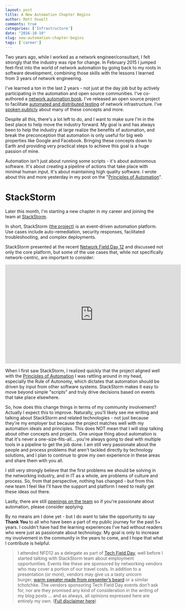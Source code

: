 ```yaml
---
layout: post
title: A New Automation Chapter Begins
author: Matt Oswalt
comments: true
categories: ['Infrastructure']
date: "2016-10-19"
slug: new-automation-chapter-begins
tags: ['career']
---
```



Two years ago, while I worked as a network engineer/consultant, I felt strongly that the industry was ripe for change. In February 2015 I jumped feet-first into the world of network automation by going back to my roots in software development, combining those skills with the lessons I learned from 3 years of network engineering.

I've learned a ton in the last 2 years - not just at the day job but by actively participating in the automation and open source communities. I've co-authored a [network automation book](https://oswalt.dev/2015/12/training-next-generation-network-engineer/). I've released an open source project to facilitate [automated and distributed testing](https://oswalt.dev/2016/03/test-driven-network-automation/) of network infrastructure. I've [spoken publicly](https://oswalt.dev/2016/04/interop-vegas-2016/) about many of these concepts and more.

Despite all this, there's a lot left to do, and I want to make sure I'm in the best place to help move the industry forward. My goal is and has always been to help the industry at large realize the benefits of automation, and break the preconception that automation is only useful for big web properties like Google and Facebook. Bringing these concepts down to Earth and providing very practical steps to achieve this goal is a huge passion of mine.

Automation isn't just about running some scripts - it's about autonomous software. It's about creating a pipeline of actions that take place with minimal human input. It's about maintaining high quality software. I wrote about this and more yesterday in my post on the "[Principles of Automation](https://oswalt.dev/2016/10/principles-of-automation/)". 

# StackStorm

Later this month, I'm starting a new chapter in my career and joining the team at [StackStorm](https://stackstorm.com/).

In short, StackStorm ([the project](https://github.com/StackStorm/st2)) is an event-driven automation platform. Use cases include auto-remediation, security responses, facilitated troubleshooting, and complex deployments.

StackStorm presented at the recent [Network Field Day 12](http://techfieldday.com/event/nfd12/) and discussed not only the core platform, but some of the use cases that, while not specifically network-centric, are important to consider:

<div style="text-align:center;"><iframe width="560" height="315" src="https://www.youtube.com/embed/M_hacp2qd70" frameborder="0" allowfullscreen></iframe></div>

When I first saw StackStorm, I realized quickly that the project aligned well with the [Principles of Automation](https://oswalt.dev/2016/10/principles-of-automation/) I was rattling around in my head, especially the Rule of Autonomy, which dictates that automation should be driven by input from other software systems. StackStorm makes it easy to move beyond simple "scripts" and truly drive decisions based on events that take place elsewhere.

So, how does this change things in terms of my community involvement? Actually I expect this to improve. Naturally, you'll likely see me writing and talking about StackStorm and related technologies - not just because they're my employer but because the project matches well with my automation ideals and principles. This does NOT mean that I will stop talking about other concepts and projects. One unique thing about automation is that it's never a one-size-fits-all....you're always going to deal with multiple tools in a pipeline to get the job done. I am still very passionate about the people and process problems that aren't tackled directly by technology solutions, and I plan to continue to grow my own experience in these areas and share them with you all.

I still very strongly believe that the first problems we should be solving in the networking industry, and in IT as a whole, are problems of culture and process. So, from that perspective, nothing has changed - but from this new team I feel like I'll have the support and platform I need to really get these ideas out there.

Lastly, there are still [openings on the team](https://stackstorm.com/careers/) so if you're passionate about automation, please consider applying.

By no means am I done yet - but I do want to take the opportunity to say **Thank You** to all who have been a part of my public journey for the past 5+ years. I couldn't have had the learning experiences I've had without readers who were just as passionate about technology. My goal is only to increase my involvement in the community in the years to come, and I hope that what I contribute is helpful.

> I attended NFD12 as a delegate as part of [Tech Field Day](http://techfieldday.com/about/), well before I started talking with StackStorm team about employment opportunities. Events like these are sponsored by networking vendors who may cover a portion of our travel costs. In addition to a presentation (or more), vendors may give us a tasty unicorn burger, [warm sweater made from presenter’s beard](http://www.youtube.com/watch?v=oQrJk9JzW8o) or a similar tchotchke. The vendors sponsoring Tech Field Day events don’t ask for, nor are they promised any kind of consideration in the writing of my blog posts … and as always, all opinions expressed here are entirely my own. ([Full disclaimer here](https://oswalt.dev/disclaimers/))
